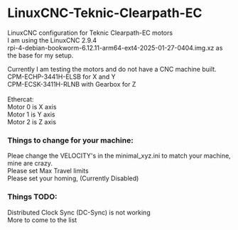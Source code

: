 # LinuxCNC-Teknic-Clearpath-EC
LinuxCNC configuration for Teknic Clearpath-EC motors<br>
I am using the LinuxCNC 2.9.4<br>
rpi-4-debian-bookworm-6.12.11-arm64-ext4-2025-01-27-0404.img.xz as the base for my setup.<br>

Currently I am testing the motors and do not have a CNC machine built.
<br>
CPM-ECHP-3441H-ELSB for X and Y<br>
CPM-ECSK-3411H-RLNB with Gearbox for Z<br>
<br>
Ethercat:<br>
Motor 0 is X axis<br>
Motor 1 is Y axis<br>
Motor 2 is Z axis<br>

<p>
  <h3>Things to change for your machine:</h3>
  Pleae change the VELOCITY's in the minimal_xyz.ini to match your machine, mine are crazy.<br>
  Please set Max Travel limits<br>
  Please set your homing, (Currently Disabled)<br>
</p>

<p>
  <h3>Things TODO:</h3>
  Distributed Clock Sync (DC-Sync) is not working<br>
  More to come to the list<br>
</p>
